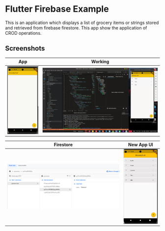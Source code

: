 # Flutter Firebase Example

This is an application which displays a list of grocery items or strings stored and retrieved from firebase firestore. This app show the application of CROD operations.


## Screenshots

| App | Working | 
| ---------------- | ---------------- | 
| <img src="https://github.com/Ankitkj1999/Flutter-Examples/blob/Flutter_Firestore/screen_one.gif" width="200">| ![](https://github.com/Ankitkj1999/Flutter-Examples/blob/Flutter_Firestore/screen_two.gif)|

| Firestore | New App UI |
| ---------------- | ---------------- | 
| <img src="https://github.com/Ankitkj1999/Flutter-Examples/blob/Flutter_Firestore/screen_three.png" width="700"> | <img src="https://raw.githubusercontent.com/Ankitkj1999/Flutter-Examples/Flutter_Firestore/screen_one.png" width="200"> |
